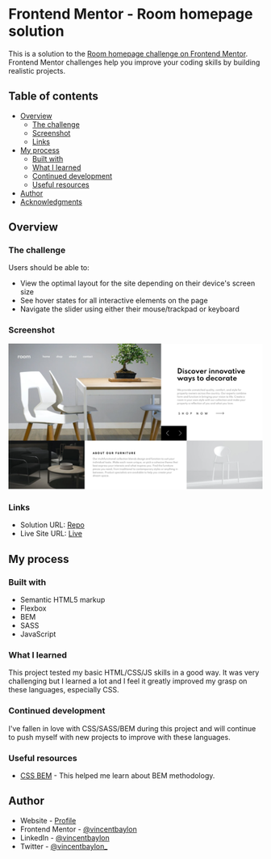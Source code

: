 # Frontend Mentor - Room homepage solution

This is a solution to the [Room homepage challenge on Frontend Mentor](https://www.frontendmentor.io/challenges/room-homepage-BtdBY_ENq). Frontend Mentor challenges help you improve your coding skills by building realistic projects.

## Table of contents

- [Overview](#overview)
  - [The challenge](#the-challenge)
  - [Screenshot](#screenshot)
  - [Links](#links)
- [My process](#my-process)
  - [Built with](#built-with)
  - [What I learned](#what-i-learned)
  - [Continued development](#continued-development)
  - [Useful resources](#useful-resources)
- [Author](#author)
- [Acknowledgments](#acknowledgments)

## Overview

### The challenge

Users should be able to:

- View the optimal layout for the site depending on their device's screen size
- See hover states for all interactive elements on the page
- Navigate the slider using either their mouse/trackpad or keyboard

### Screenshot

![](./images/screenshot.png)

### Links

- Solution URL: [Repo](https://github.com/vincentbaylon/room-homepage)
- Live Site URL: [Live](https://room-homepage-vb.netlify.app/)

## My process

### Built with

- Semantic HTML5 markup
- Flexbox
- BEM
- SASS
- JavaScript

### What I learned

This project tested my basic HTML/CSS/JS skills in a good way. It was very challenging but I learned a lot and I feel it greatly improved my grasp on these languages, especially CSS.

### Continued development

I've fallen in love with CSS/SASS/BEM during this project and will continue to push myself with new projects to improve with these languages.

### Useful resources

- [CSS BEM](http://getbem.com/introduction/) - This helped me learn about BEM methodology.

## Author

- Website - [Profile](https://vincentbaylon.com/)
- Frontend Mentor - [@vincentbaylon](https://www.frontendmentor.io/profile/vincentbaylon)
- LinkedIn - [@vincentbaylon](https://www.linkedin.com/in/vincentbaylon/)
- Twitter - [@vincentbaylon\_](https://www.twitter.com/vincentbaylon_)
